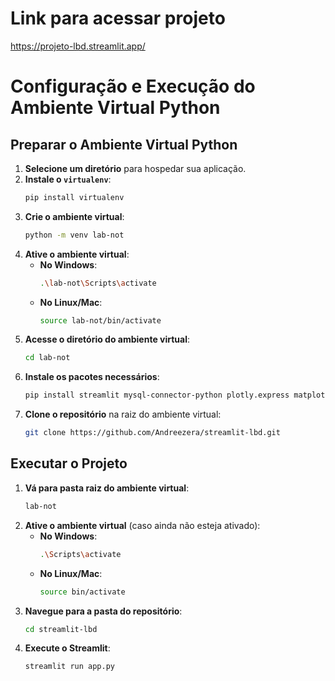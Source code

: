 
# Link para acessar projeto
https://projeto-lbd.streamlit.app/

# Configuração e Execução do Ambiente Virtual Python

## Preparar o Ambiente Virtual Python

1. **Selecione um diretório** para hospedar sua aplicação.
2. **Instale o `virtualenv`**:
   ```bash
   pip install virtualenv
   ```
3. **Crie o ambiente virtual**:
   ```bash
   python -m venv lab-not
   ```
4. **Ative o ambiente virtual**:
   - **No Windows**:
     ```bash
     .\lab-not\Scripts\activate
     ```
   - **No Linux/Mac**:
     ```bash
     source lab-not/bin/activate
     ```
5. **Acesse o diretório do ambiente virtual**:
   ```bash
   cd lab-not
   ```
6. **Instale os pacotes necessários**:
   ```bash
   pip install streamlit mysql-connector-python plotly.express matplotlib
   ```
7. **Clone o repositório** na raiz do ambiente virtual:
   ```bash
   git clone https://github.com/Andreezera/streamlit-lbd.git
   ```

## Executar o Projeto

1. **Vá para pasta raiz do ambiente virtual**:
   ```bash
   lab-not
   ```
2. **Ative o ambiente virtual** (caso ainda não esteja ativado):
   - **No Windows**:
     ```bash
     .\Scripts\activate
     ```
   - **No Linux/Mac**:
     ```bash
     source bin/activate
     ```
3. **Navegue para a pasta do repositório**:
   ```bash
   cd streamlit-lbd
   ```
4. **Execute o Streamlit**:
   ```bash
   streamlit run app.py
   ```

